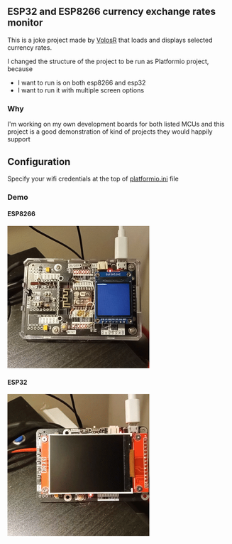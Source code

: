 ## ESP32 and ESP8266 currency exchange rates monitor

This is a joke project made by [VolosR](https://github.com/VolosR/currency240240) that loads and displays selected currency rates.

I changed the structure of the project to be run as Platformio project, because
- I want to run is on both esp8266 and esp32
- I want to run it with multiple screen options
 
### Why

I'm working on my own development boards for both listed MCUs and this project is a good demonstration of kind of projects they would happily support

## Configuration

Specify your wifi credentials at the top of [platformio.ini](/platformio.ini) file

### Demo

#### ESP8266

![esp8266](/doc/demo/VID_20211220_235805.gif)

#### ESP32

![esp32](/doc/demo/VID_20211220_220307.gif)
